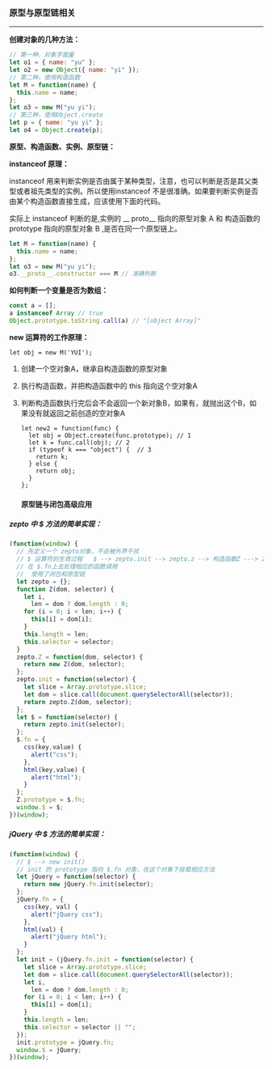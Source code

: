 ### 原型与原型链相关

------
**创建对象的几种方法：**

```js
// 第一种，对象字面量
let o1 = { name: "yu" };
let o2 = new Object({ name: "yi" });
// 第二种，使用构造函数
let M = function(name) {
  this.name = name;
};
let o3 = new M("yu yi");
// 第三种，使用Object.create
let p = { name: "yu yi" };
let o4 = Object.create(p);

```

**原型、构造函数、实例、原型链：**

**instanceof 原理：**

instanceof 用来判断实例是否由属于某种类型，注意，也可以判断是否是其父类型或者祖先类型的实例。所以使用instanceof 不是很准确。如果要判断实例是否由某个构造函数直接生成，应该使用下面的代码。

实际上 instanceof 判断的是,实例的 __ proto__ 指向的原型对象 A 和 构造函数的 prototype 指向的原型对象 B ,是否在同一个原型链上。

```js
let M = function(name) {
  this.name = name;
};
let o3 = new M("yu yi");
o3.__proto__.constructor === M // 准确判断
```
**如何判断一个变量是否为数组：**

```js
const a = [];
a instanceof Array // true
Object.prototype.toString.call(a) // "[object Array]"
```


**new 运算符的工作原理：**

```JS
let obj = new M('YUI');
```

1. 创建一个空对象A，继承自构造函数的原型对象

2. 执行构造函数，并把构造函数中的 this 指向这个空对象A

3. 判断构造函数执行完后会不会返回一个新对象B，如果有，就抛出这个B，如果没有就返回之前创造的空对象A

   ```JS
   let new2 = function(func) {
     let obj = Object.create(func.prototype); // 1
     let k = func.call(obj); // 2
     if (typeof k === "object") {  // 3
       return k;
     } else {
       return obj;
     }
   };
   ```

   #### 原型链与闭包高级应用

##### zepto 中 $ 方法的简单实现：

```js
(function(window) {
  // 先定义一个 zepto对象，不会被外界干扰
  // $ 运算符的生效过程   $ --> zepto.init --> zepto.z --> 构造函数Z ---> Z的prototype,同时也是 $的fn
  // 在 $.fn上去处理相应的函数调用
  //  使用了闭包和原型链
  let zepto = {};
  function Z(dom, selector) {
    let i,
      len = dom ? dom.length : 0;
    for (i = 0; i < len; i++) {
      this[i] = dom[i];
    }
    this.length = len;
    this.selector = selector;
  }
  zepto.Z = function(dom, selector) {
    return new Z(dom, selector);
  };
  zepto.init = function(selector) {
    let slice = Array.prototype.slice;
    let dom = slice.call(document.querySelectorAll(selector));
    return zepto.Z(dom, selector);
  };
  let $ = function(selector) {
    return zepto.init(selector);
  };
  $.fn = {
    css(key,value) {
      alert("css");
    },
    html(key,value) {
      alert("html");
    }
  };
  Z.prototype = $.fn;
  window.$ = $;
})(window);

```
##### jQuery 中 $ 方法的简单实现：

```js
(function(window) {
  // $ --> new init()
  // init 的 prototype 指向 $.fn 对象，在这个对象下挂载相应方法
  let jQuery = function(selector) {
    return new jQuery.fn.init(selector);
  };
  jQuery.fn = {
    css(key, val) {
      alert("jQuery css");
    },
    html(val) {
      alert("jQuery html");
    }
  };
  let init = (jQuery.fn.init = function(selector) {
    let slice = Array.prototype.slice;
    let dom = slice.call(document.querySelectorAll(selector));
    let i,
      len = dom ? dom.length : 0;
    for (i = 0; i < len; i++) {
      this[i] = dom[i];
    }
    this.length = len;
    this.selector = selector || "";
  });
  init.prototype = jQuery.fn;
  window.$ = jQuery;
})(window);

```




